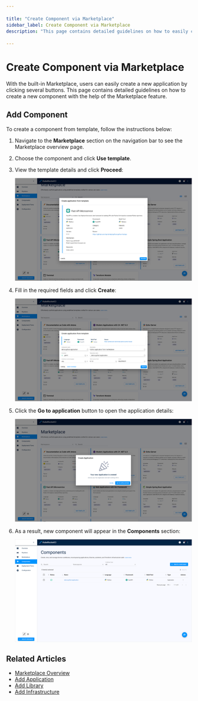 ```yaml
---

title: "Create Component via Marketplace"
sidebar_label: Create Component via Marketplace
description: "This page contains detailed guidelines on how to easily create a new application by clicking several buttons with the help of the Marketplace feature."

---
```

<!-- markdownlint-disable MD025 -->

# Create Component via Marketplace

<head>
  <link rel="canonical" href="https://docs.kuberocketci.io/docs/user-guide/add-marketplace" />
</head>

With the built-in Marketplace, users can easily create a new application by clicking several buttons. This page contains detailed guidelines on how to create a new component with the help of the Marketplace feature.

## Add Component

To create a component from template, follow the instructions below:

1. Navigate to the **Marketplace** section on the navigation bar to see the Marketplace overview page.

2. Choose the component and click **Use template**.

3. View the template details and click **Proceed**:

    ![Create from template](../assets/user-guide/marketplace/kuberocketci-portal-marketplace-create-from-template.png "Create from template")

4. Fill in the required fields and click **Create**:

    ![Creating from template window](../assets/user-guide/marketplace/kuberocketci-portal-marketplace-creating-from-template.png "Creating from template window")

5. Click the **Go to application** button to open the application details:

    ![Go to application button](../assets/user-guide/marketplace/kuberocketci-portal-marketplace-go-to-application.png "Go to application button")

6. As a result, new component will appear in the **Components** section:

    ![Creating from template window](../assets/user-guide/marketplace/kuberocketci-portal-marketplace-created-application.png "Creating from template window")

## Related Articles

* [Marketplace Overview](marketplace.md)
* [Add Application](add-application.md)
* [Add Library](add-library.md)
* [Add Infrastructure](add-infrastructure.md)
